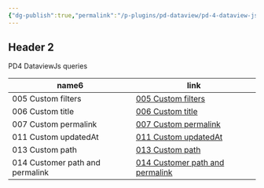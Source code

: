 ```yaml
---
{"dg-publish":true,"permalink":"/p-plugins/pd-dataview/pd-4-dataview-js-queries/"}
---
```


<h2><span>Header 2</span></h2><p><span>PD4 DataviewJs queries</span></p>

<div><table class="dataview table-view-table"><thead class="table-view-thead"><tr class="table-view-tr-header"><th class="table-view-th"><span>name</span><span class="dataview small-text">6</span></th><th class="table-view-th"><span>link</span></th></tr></thead><tbody class="table-view-tbody"><tr><td><span>005 Custom filters</span></td><td><span><a data-tooltip-position="top" aria-label="005 Custom filters.md" data-href="005 Custom filters.md" href="005 Custom filters.md" class="internal-link" target="_blank" rel="noopener">005 Custom filters</a></span></td></tr><tr><td><span>006 Custom title</span></td><td><span><a data-tooltip-position="top" aria-label="006 Custom title.md" data-href="006 Custom title.md" href="006 Custom title.md" class="internal-link" target="_blank" rel="noopener">006 Custom title</a></span></td></tr><tr><td><span>007 Custom permalink</span></td><td><span><a data-tooltip-position="top" aria-label="007 Custom permalink.md" data-href="007 Custom permalink.md" href="007 Custom permalink.md" class="internal-link" target="_blank" rel="noopener">007 Custom permalink</a></span></td></tr><tr><td><span>011 Custom updatedAt</span></td><td><span><a data-tooltip-position="top" aria-label="011 Custom updatedAt.md" data-href="011 Custom updatedAt.md" href="011 Custom updatedAt.md" class="internal-link" target="_blank" rel="noopener">011 Custom updatedAt</a></span></td></tr><tr><td><span>013 Custom path</span></td><td><span><a data-tooltip-position="top" aria-label="013 Custom path.md" data-href="013 Custom path.md" href="013 Custom path.md" class="internal-link" target="_blank" rel="noopener">013 Custom path</a></span></td></tr><tr><td><span>014 Customer path and permalink</span></td><td><span><a data-tooltip-position="top" aria-label="014 Customer path and permalink.md" data-href="014 Customer path and permalink.md" href="014 Customer path and permalink.md" class="internal-link" target="_blank" rel="noopener">014 Customer path and permalink</a></span></td></tr></tbody></table></div>

